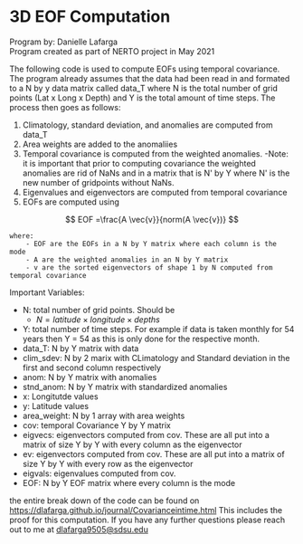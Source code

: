 # 3D EOF Computation
Program by: Danielle Lafarga\
Program created as part of NERTO project in May 2021

The following code is used to compute EOFs using temporal covariance. The program already assumes that the data had been read in and formated to a N by y data matrix called data_T where N is the total number of grid points (Lat x Long x Depth) and Y is the total amount of time steps. The process then goes as follows:

1. Climatology, standard deviation, and anomalies are computed from data_T 
2. Area weights are added to the anomaliies 
3. Temporal covariance is computed from the weighted anomalies. 
    -Note: it is important that prior to computing covariance the weighted anomalies are rid of NaNs and in a matrix that is N' by Y where N' is the new number of gridpoints without NaNs. 
4. Eigenvalues and eigenvectors are computed from temporal covariance
5. EOFs are computed using

$$ EOF =\frac{A \vec{v}}{norm(A \vec{v})} $$


    where:
        - EOF are the EOFs in a N by Y matrix where each column is the mode
        - A are the weighted anomalies in an N by Y matrix 
        - v are the sorted eigenvectors of shape 1 by N computed from temporal covariance

Important Variables:
- N: total number of grid points. Should be 
    - $N = latitude \times longitude \times depths$
- Y: total number of time steps. For example if data is taken monthly for 54 years then Y = 54 as this is only done for the respective month. 
- data_T: N by Y matrix with data
- clim_sdev: N by 2 marix with CLimatology and Standard deviation in the first and second column respectively 
- anom: N by Y matrix with anomalies
- stnd_anom: N by Y matrix with standardized anomalies
- x: Longitutde values
- y: Latitude values 
- area_weight: N by 1 array with area weights 
- cov: temporal Covariance Y by Y matrix
- eigvecs: eigenvectors computed from cov. These are all put into a matrix of size Y by Y with every column as the eigenvector
- ev: eigenvectors computed from cov. These are all put into a matrix of size Y by Y with every row as the eigenvector
- eigvals: eigenvalues computed from cov. 
- EOF: N by Y EOF matrix where every column is the mode 


the entire break down of the code can be found on https://dlafarga.github.io/journal/Covarianceintime.html
This includes the proof for this computation. If you have any further questions please reach out to me at dlafarga9505@sdsu.edu
